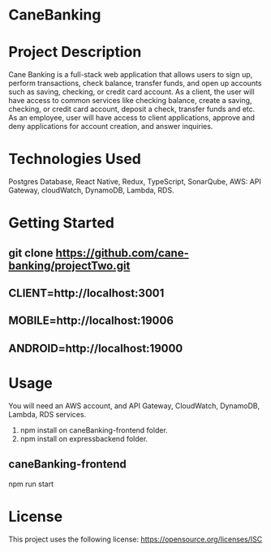 # CaneBanking
# Project Description
Cane Banking is a full-stack web application that allows users to sign up, perform transactions, check balance, transfer funds, and open up accounts such as saving, checking, or credit card account. As a client, the user will have access to common services like checking balance, create a saving, checking, or credit card account, deposit a check, transfer funds and etc. As an employee, user will have access to client applications, approve and deny applications for account creation, and answer inquiries.
# Technologies Used
Postgres Database,
React Native,
Redux,
TypeScript,
SonarQube,
AWS: API Gateway, cloudWatch, DynamoDB, Lambda, RDS.
# Getting Started
## git clone https://github.com/cane-banking/projectTwo.git
## CLIENT=http://localhost:3001
## MOBILE=http://localhost:19006
## ANDROID=http://localhost:19000
# Usage
You will need an AWS account, and API Gateway, CloudWatch, DynamoDB, Lambda, RDS services.
1) npm install on caneBanking-frontend folder.
2) npm install on expressbackend folder.
## caneBanking-frontend
npm run start
# License
This project uses the following license: https://opensource.org/licenses/ISC


